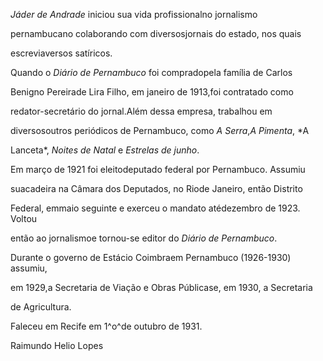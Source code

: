 

*Jáder de Andrade* iniciou sua vida profissionalno jornalismo

pernambucano colaborando com diversosjornais do estado, nos quais

escreviaversos satíricos.



Quando o *Diário de Pernambuco* foi compradopela família de Carlos

Benigno Pereirade Lira Filho, em janeiro de 1913,foi contratado como

redator-secretário do jornal.Além dessa empresa, trabalhou em

diversosoutros periódicos de Pernambuco, como *A Serra*,*A Pimenta*, *A

Lanceta*, *Noites de Natal* e *Estrelas de junho*.



Em março de 1921 foi eleitodeputado federal por Pernambuco. Assumiu

suacadeira na Câmara dos Deputados, no Riode Janeiro, então Distrito

Federal, emmaio seguinte e exerceu o mandato atédezembro de 1923. Voltou

então ao jornalismoe tornou-se editor do *Diário de Pernambuco*.



Durante o governo de Estácio Coimbraem Pernambuco (1926-1930) assumiu,

em 1929,a Secretaria de Viação e Obras Públicase, em 1930, a Secretaria

de Agricultura.



Faleceu em Recife em 1^o^de outubro de 1931.



Raimundo Helio Lopes




